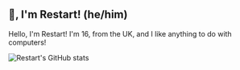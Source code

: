 ## 👋, I'm Restart! (he/him)
Hello, I'm Restart! I'm 16, from the UK, and I like anything to do with computers!

![Restart's GitHub stats](https://github-readme-stats.vercel.app/api?username=RestartB&show_icons=true&theme=tokyonight)
<!--
**RestartB/RestartB** is a ✨ _special_ ✨ repository because its `README.md` (this file) appears on your GitHub profile.

Here are some ideas to get you started:

- 🔭 I’m currently working on ...
- 🌱 I’m currently learning ...
- 👯 I’m looking to collaborate on ...
- 🤔 I’m looking for help with ...
- 💬 Ask me about ...
- 📫 How to reach me: ...
- 😄 Pronouns: ...
- ⚡ Fun fact: ...
-->
